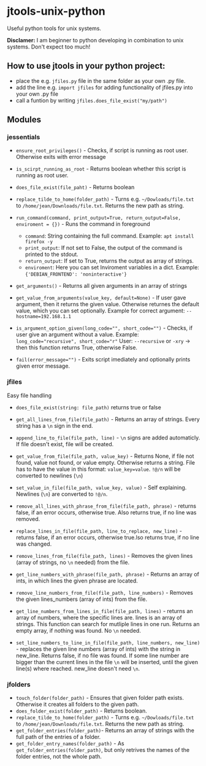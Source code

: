 # jtools-unix-python
Useful python tools for unix systems.

**Disclamer:** I am beginner to python developing in combination to unix systems.
Don't expect too much!

## How to use jtools in your python project:
- place the e.g.  `jfiles.py` file in the same folder as your own .py file.
- add the line e.g. `import jfiles` for adding functionality of jfiles.py into your own .py file
- call a funtion by writing `jfiles.does_file_exist("my/path")`

## Modules

### jessentials

- `ensure_root_privileges()` - Checks, if script is running as root user. Otherwise exits with error message
- `is_scirpt_running_as_root` - Returns boolean whether this script is running as root user.

- `does_file_exist(file_paht)` - Returns boolean

- `replace_tilde_to_home(folder_path)` - Turns e.g. `~/Dowloads/file.txt` to `/home/jean/Downloads/file.txt`. Returns the new path as string.

- `run_command(command, print_output=True, return_output=False, enviroment = {})` - Runs the command in foreground
    - `command`: String containing the full command. Example: `apt install firefox -y`
    - `print_output`: If not set to False, the output of the command is printed to the stdout.
    - `return_output`: If set to True, returns the output as array of strings.
    - `enviroment`: Here you can set Inviroment variables in a dict. Example: `{'DEBIAN_FRONTEND': 'noninteractive'}`

- `get_arguments()` - Returns all given arguments in an array of strings
- `get_value_from_arguments(value_key, default=None)` - If user gave argument, then it returns the given value. Otherwise returnes the default value, which you can set optionally. Example for correct argument: `--hostname=192.168.1.1`
- `is_argument_option_given(long_code="", short_code="")` - Checks, if user give an argument without a value. Example: `long_code="recursive", short_code="r"` User: `--recursive` or `-xry` -> then this function returns True, otherwise False.

- `fail(error_message="")` - Exits script imediately and optionally prints given error message.

### jfiles
Easy file handling

- `does_file_exist(string: file_path)` returns true or false
- `get_all_lines_from_file(file_path)` - Returns an array of strings.
    Every string has a `\n` sign in the end.
- `append_line_to_file(file_path, line)` - `\n` signs are added automaticly.
    If file doesn't exist, file will be created.


- `get_value_from_file(file_path, value_key)` - Returns None, if file not found, value not found, or value empty. Otherwise returns a string. File has to have the value in this format: `value_key=value`. `!@/n` will be converted to newlines (`\n`)
- `set_value_in_file(file_path, value_key, value)` - Self explaining. Newlines (`\n`) are converted to `!@/n`.

- `remove_all_lines_with_phrase_from_file(file_path, phrase)` - returns false, if an error occurs, otherwise true. Also returns true, if no line was removed.
- `replace_lines_in_file(file_path, line_to_replace, new_line)` - returns false, if an error occurs, otherwise true.lso returns true, if no line was changed.
- `remove_lines_from_file(file_path, lines)` - Removes the given lines (array of strings, no `\n` needed) from the file.


- `get_line_numbers_with_phrase(file_path, phrase)` - Returns an array of ints, in which lines the given phrase are located.
- `remove_line_numbers_from_file(file_path, line_numbers)` - Removes the given lines_numbers (array of ints) from the file.
- `get_line_numbers_from_lines_in_file(file_path, lines)` - returns an array of numbers, where the specific lines are. lines is an array of strings. This function can search for mutliple lines in one run. Returns an empty array, if nothing was found. No `\n` needed.
- `set_line_numbers_to_line_in_file(file_path, line_numbers, new_line)` - replaces the given line numbers (array of ints) with the string in new_line. Returns false, if no file was found. If some line number are bigger than the current lines in the file `\n` will be inserted, until the given line(s) where reached. new_line doesn't need `\n`.

### jfolders
- `touch_folder(folder_path)` - Ensures that given folder path exists. Otherwise it creates all folders to the given path.
- `does_folder_exist(folder_path)` - Returns boolean.
- `replace_tilde_to_home(folder_path)` - Turns e.g. `~/Dowloads/file.txt` to `/home/jean/Downloads/file.txt`. Returns the new path as string.
- `get_folder_entries(folder_path)`- Returns an array of strings with the full path of the entries of a folder.
- `get_folder_entry_names(folder_path)` - As `get_folder_entries(folder_path)`, but only retrives the names of the folder entries, not the whole path.
